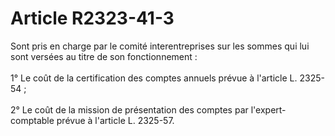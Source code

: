 # Article R2323-41-3

<p align="left">
  Sont pris en charge par le comité interentreprises sur les sommes qui lui sont versées au titre de son fonctionnement : <br /> <br /> 1° Le coût de la certification des comptes annuels prévue à l'article L. 2325-54 ; <br /> <br /> 2° Le coût de la mission de présentation des comptes par l'expert-comptable prévue à l'article L. 2325-57. <br />
</p>